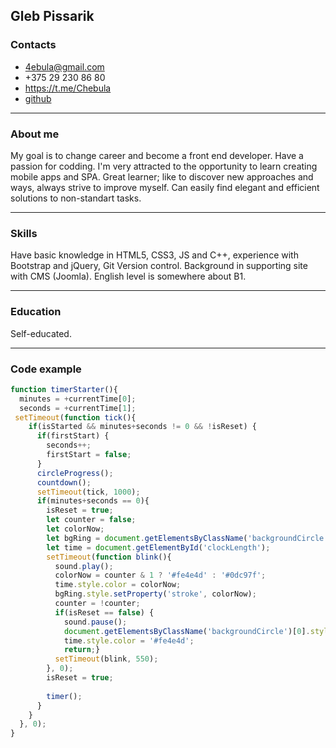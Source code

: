 ## Gleb Pissarik 

### Contacts
* 4ebula@gmail.com
* +375 29 230 86 80
* https://t.me/Chebula
* [github](https://github.com/4ebula)

---

### About me

My goal is to change career and become a front end developer. Have a passion for codding.
I'm very attracted to the opportunity to learn creating mobile apps and SPA.
Great learner; like to discover new approaches and ways, always strive to improve myself. Can easily find elegant and efficient solutions to non-standart tasks.

---

### Skills

Have basic knowledge in HTML5, CSS3, JS and C++, experience with Bootstrap and jQuery, Git Version control.
Background in supporting site with CMS (Joomla).
English level is somewhere about B1.

---

### Education  

Self-educated.

---

### Code example

```javascript
function timerStarter(){
  minutes = +currentTime[0];
  seconds = +currentTime[1];
 setTimeout(function tick(){
    if(isStarted && minutes+seconds != 0 && !isReset) {
      if(firstStart) {
        seconds++;
        firstStart = false;
      }
      circleProgress();
      countdown();
      setTimeout(tick, 1000);
      if(minutes+seconds == 0){
        isReset = true;
        let counter = false;
        let colorNow;
        let bgRing = document.getElementsByClassName('backgroundCircle')[0];
        let time = document.getElementById('clockLength');
        setTimeout(function blink(){
          sound.play();
          colorNow = counter & 1 ? '#fe4e4d' : '#0dc97f';
          time.style.color = colorNow;
          bgRing.style.setProperty('stroke', colorNow);
          counter = !counter;
          if(isReset == false) {
            sound.pause();
            document.getElementsByClassName('backgroundCircle')[0].style.setProperty('stroke', '#9ca5b5');
            time.style.color = '#fe4e4d';
            return;}
          setTimeout(blink, 550);
        }, 0);
        isReset = true;
        
        timer();
      }
    }
  }, 0);
}
```
